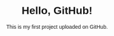 <!DOCTYPE html>
<html lang="en">
<head>
    <meta charset="UTF-8">
    <meta name="viewport" content="width=device-width, initial-scale=1.0">
    <title>My First GitHub Page</title>
    <style>
        body { font-family: Arial, sans-serif; text-align: center; margin: 50px; }
    </style>
</head>
<body>
    <h1>Hello, GitHub!</h1>
    <p>This is my first project uploaded on GitHub.</p>
</body>
</html>
